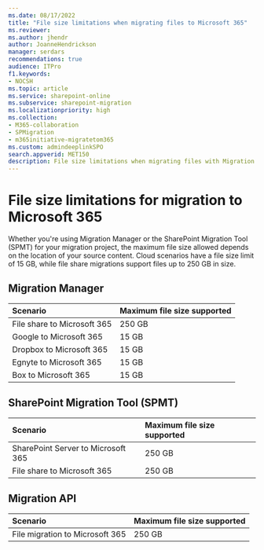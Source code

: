 ```yaml
---
ms.date: 08/17/2022
title: "File size limitations when migrating files to Microsoft 365"
ms.reviewer: 
ms.author: jhendr
author: JoanneHendrickson
manager: serdars
recommendations: true
audience: ITPro
f1.keywords:
- NOCSH
ms.topic: article
ms.service: sharepoint-online
ms.subservice: sharepoint-migration
ms.localizationpriority: high
ms.collection: 
- M365-collaboration
- SPMigration
- m365initiative-migratetom365
ms.custom: admindeeplinkSPO
search.appverid: MET150
description: File size limitations when migrating files with Migration Manager and SharePoint Migration Tool (SPMT).
---
```


# File size limitations for migration to Microsoft 365

Whether you're using Migration Manager or the SharePoint Migration Tool (SPMT) for your migration project, the maximum file size allowed depends on the location of your source content. Cloud scenarios have a file size limit of 15 GB, while file share migrations support files up to 250 GB in size.

## Migration Manager

|Scenario|Maximum file size supported|
|:-----|:-----|
|File share to Microsoft 365|250 GB|
|Google to Microsoft 365 |15 GB|
|Dropbox to Microsoft 365 |15 GB|
|Egnyte to Microsoft 365 |15 GB|
|Box to Microsoft 365|15 GB|


## SharePoint Migration Tool (SPMT)

|Scenario|Maximum file size supported|
|:-----|:-----|
|SharePoint Server to Microsoft 365|250 GB|
|File share to Microsoft 365 |250 GB|

## Migration API

|Scenario|Maximum file size supported|
|:-----|:-----|
|File migration to Microsoft 365|250 GB|
